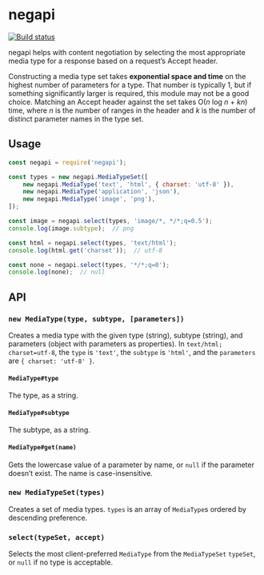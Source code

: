# negapi

[![Build status][ci image]][ci]

negapi helps with content negotiation by selecting the most appropriate media type for a response based on a request’s Accept header.

Constructing a media type set takes **exponential space and time** on the highest number of parameters for a type. That number is typically 1, but if something significantly larger is required, this module may not be a good choice. Matching an Accept header against the set takes O(*n* log *n* + *kn*) time, where *n* is the number of ranges in the header and *k* is the number of distinct parameter names in the type set.


## Usage

```javascript
const negapi = require('negapi');

const types = new negapi.MediaTypeSet([
	new negapi.MediaType('text', 'html', { charset: 'utf-8' }),
	new negapi.MediaType('application', 'json'),
	new negapi.MediaType('image', 'png'),
]);

const image = negapi.select(types, 'image/*, */*;q=0.5');
console.log(image.subtype);  // png

const html = negapi.select(types, 'text/html');
console.log(html.get('charset'));  // utf-8

const none = negapi.select(types, '*/*;q=0');
console.log(none);  // null
```


## API

### `new MediaType(type, subtype, [parameters])`

Creates a media type with the given type (string), subtype (string), and parameters (object with parameters as properties). In `text/html; charset=utf-8`, the `type` is `'text'`, the `subtype` is `'html'`, and the `parameters` are `{ charset: 'utf-8' }`.

#### `MediaType#type`

The type, as a string.

#### `MediaType#subtype`

The subtype, as a string.

#### `MediaType#get(name)`

Gets the lowercase value of a parameter by name, or `null` if the parameter doesn’t exist. The name is case-insensitive.

### `new MediaTypeSet(types)`

Creates a set of media types. `types` is an array of `MediaType`s ordered by descending preference.

### `select(typeSet, accept)`

Selects the most client-preferred `MediaType` from the `MediaTypeSet` `typeSet`, or `null` if no type is acceptable.


  [ci]: https://travis-ci.org/charmander/negapi
  [ci image]: https://api.travis-ci.org/charmander/negapi.svg
